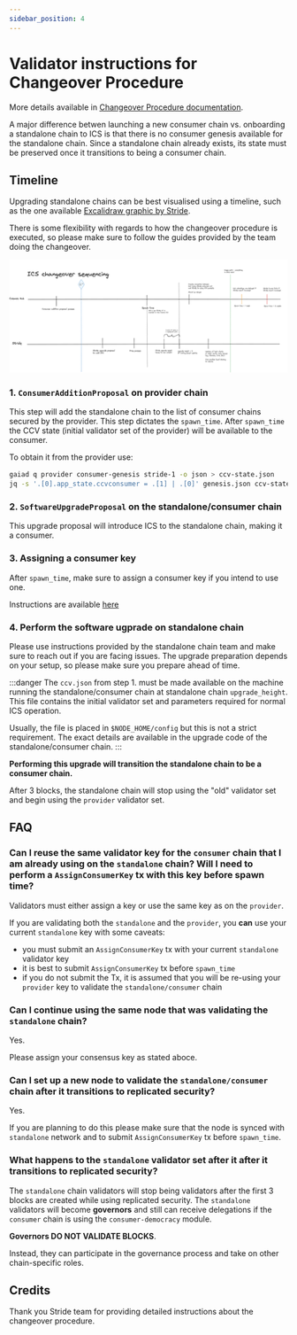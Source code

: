 ```yaml
---
sidebar_position: 4
---
```


# Validator instructions for Changeover Procedure

More details available in [Changeover Procedure documentation](../consumer-development/changeover-procedure.md).

A major difference betwen launching a new consumer chain vs. onboarding a standalone chain to ICS is that there is no consumer genesis available for the standalone chain. Since a standalone chain already exists, its state must be preserved once it transitions to being a consumer chain.

## Timeline

Upgrading standalone chains can be best visualised using a timeline, such as the one available [Excalidraw graphic by Stride](https://app.excalidraw.com/l/9UFOCMAZLAI/5EVLj0WJcwt).

There is some flexibility with regards to how the changeover procedure is executed, so please make sure to follow the guides provided by the team doing the changeover.

![Standalone to consumer transition timeline](../../figures/ics_changeover_timeline_stride.png?raw=true)

### 1. `ConsumerAdditionProposal` on provider chain

This step will add the standalone chain to the list of consumer chains secured by the provider.
This step dictates the `spawn_time`. After `spawn_time` the CCV state (initial validator set of the provider) will be available to the consumer.

To obtain it from the provider use:
```bash
gaiad q provider consumer-genesis stride-1 -o json > ccv-state.json
jq -s '.[0].app_state.ccvconsumer = .[1] | .[0]' genesis.json ccv-state.json > ccv.json
```

### 2. `SoftwareUpgradeProposal` on the standalone/consumer chain

This upgrade proposal will introduce ICS to the standalone chain, making it a consumer.

### 3. Assigning a consumer key

After `spawn_time`, make sure to assign a consumer key if you intend to use one.

Instructions are available [here](../features/key-assignment.md)

### 4. Perform the software ugprade on standalone chain

Please use instructions provided by the standalone chain team and make sure to reach out if you are facing issues.
The upgrade preparation depends on your setup, so please make sure you prepare ahead of time.

:::danger
The `ccv.json` from step 1. must be made available on the machine running the standalone/consumer chain at standalone chain `upgrade_height`. This file contains the initial validator set and parameters required for normal ICS operation.

Usually, the file is placed in `$NODE_HOME/config` but this is not a strict requirement. The exact details are available in the upgrade code of the standalone/consumer chain.
:::

**Performing this upgrade will transition the standalone chain to be a consumer chain.**

After 3 blocks, the standalone chain will stop using the "old" validator set and begin using the `provider` validator set.

## FAQ

### Can I reuse the same validator key for the `consumer` chain that I am already using on the `standalone` chain? Will I need to perform a `AssignConsumerKey` tx with this key before spawn time?

Validators must either assign a key or use the same key as on the `provider`.

If you are validating both the `standalone` and the `provider`, you **can** use your current `standalone` key with some caveats:
* you must submit an `AssignConsumerKey` tx with your current `standalone` validator key
* it is best to submit `AssignConsumerKey` tx before `spawn_time`
* if you do not submit the Tx, it is assumed that you will be re-using your `provider` key to validate the `standalone/consumer` chain

### Can I continue using the same node that was validating the `standalone` chain?

Yes.

Please assign your consensus key as stated aboce.

### Can I set up a new node to validate the `standalone/consumer` chain after it transitions to replicated security?

Yes.

If you are planning to do this please make sure that the node is synced with `standalone` network and to submit `AssignConsumerKey` tx before `spawn_time`.


###  What happens to the `standalone` validator set after it after it transitions to replicated security?

The `standalone` chain validators will stop being validators after the first 3 blocks are created while using replicated security. The `standalone` validators will become **governors** and still can receive delegations if the `consumer` chain is using the `consumer-democracy` module.

**Governors DO NOT VALIDATE BLOCKS**.

Instead, they can participate in the governance process and take on other chain-specific roles.

## Credits
Thank you Stride team for providing detailed instructions about the changeover procedure.
